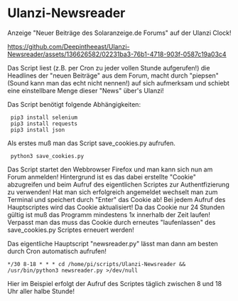 # Ulanzi-Newsreader
Anzeige "Neuer Beiträge des Solaranzeige.de Forums" auf der Ulanzi Clock!

https://github.com/Deepintheeast/Ulanzi-Newsreader/assets/136626582/02231ba3-76b1-4718-903f-0587c19a03c4


Das Script liest (z.B. per Cron zu jeder vollen Stunde aufgerufen!) die Headlines der "neuen Beiträge" aus dem Forum, macht durch "piepsen" (Sound kann man das echt nicht nennen!) auf sich aufmerksam und schiebt eine einstellbare Menge dieser "News" über's Ulanzi!

Das Script benötigt folgende Abhängigkeiten:

```
 pip3 install selenium
 pip3 install requests
 pip3 install json
```

Als erstes muß man das Script save_cookies.py aufrufen. 

```
 python3 save_cookies.py
```

Das Script startet den Webbrowser Firefox und man kann sich nun am Forum anmelden! Hintergrund ist es das dabei erstellte "Cookie" abzugreifen und beim Aufruf des eigentlichen Scriptes zur Authentfizierung zu verwenden! Hat man sich erfolgreich angemeldet wechselt man zum Terminal und speichert durch "Enter" das Cookie ab!
Bei jedem Aufruf des Hauptscriptes wird das Cookie aktualisiert! 
Da das Cookie nur 24 Stunden gültig ist muß das Programm mindestens 1x innerhalb der Zeit laufen! Verpasst man das muss das Cookie durch erneutes "laufenlassen" des save_cookies.py Scriptes erneuert werden!

Das eigentliche Hauptscript "newsreader.py" lässt man dann am besten durch Cron automatisch aufrufen!

```
*/30 8-18 * * * cd /home/pi/scripts/Ulanzi-Newsreader && /usr/bin/python3 newsreader.py >/dev/null
```
Hier im Beispiel erfolgt der Aufruf des Scriptes täglich zwischen 8 und 18 Uhr aller halbe Stunde!
